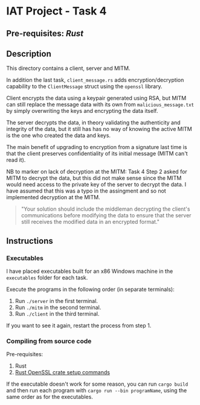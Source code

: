 # IAT Project - Task 4
## Pre-requisites: *Rust*

## Description
This directory contains a client, server and MITM.

In addition the last task, `client_message.rs` adds encryption/decryption capability to the `ClientMessage` struct using the `openssl` library. 

Client encrypts the data using a keypair generated using RSA, but MITM can still replace the message data with its own from `malicious_message.txt` by simply overwriting the keys and encrypting the data itself.

The server decrypts the data, in theory validating the authenticity and integrity of the data, but it still has has no way of knowing the active MITM is the one who created the data and keys.

The main benefit of upgrading to encryption from a signature last time is that the client preserves confidentiality of its initial message (MITM can't read it).

NB to marker on lack of decryption at the MITM: Task 4 Step 2 asked for MITM to decrypt the data, but this did not make sense since the MITM would need access to the private key of the server to decrypt the data. I have assumed that this was a typo in the assingment and so not implemented decryption at the MITM.
> "Your solution should include the middleman decrypting the client's communications before modifying the data to ensure that the server still receives the modified data in an encrypted format."  

## Instructions
### Executables
I have placed executables built for an x86 Windows machine in the `executables` folder for each task.

Execute the programs in the following order (in separate terminals):
1. Run `./server` in the first terminal.
2. Run `./mitm` in the second terminal.
3. Run `./client` in the third terminal.

If you want to see it again, restart the process from step 1.

### Compiling from source code
Pre-requisites:
1. Rust
2. [Rust OpenSSL crate setup commands](https://docs.rs/openssl/latest/openssl/#automatic)

If the executable doesn't work for some reason, you can run `cargo build` and then run each program with `cargo run --bin programName`, using the same order as for the executables.